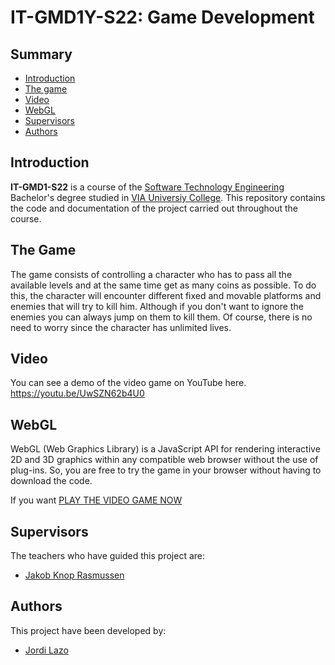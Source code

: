 # IT-GMD1Y-S22: Game Development

## Summary
  - [Introduction](#introduction)
  - [The game](#the-game)
  - [Video](#video)
  - [WebGL](#webgl)
  - [Supervisors](#supervisors)
  - [Authors](#authors)

## Introduction
**IT-GMD1-S22** is a course of the [Software Technology Engineering](https://en.via.dk/programmes/bachelor/software-technology-engineering) Bachelor's degree studied in [VIA Universiy College](https://en.via.dk/).
This repository contains the code and documentation of the project carried out throughout the course.

## The Game
The game consists of controlling a character who has to pass all the available levels and at the same time get as many coins as possible. To do this, the character will encounter different fixed and movable platforms and enemies that will try to kill him. Although if you don't want to ignore the enemies you can always jump on them to kill them. Of course, there is no need to worry since the character has unlimited lives.

## Video
You can see a demo of the video game on YouTube here. https://youtu.be/UwSZN62b4U0

## WebGL
WebGL (Web Graphics Library) is a JavaScript API for rendering interactive 2D and 3D graphics within any compatible web browser without the use of plug-ins.
So, you are free to try the game in your browser without having to download the code.

If you want [PLAY THE VIDEO GAME NOW](https://jordilazo.itch.io/it-gmd1y-ss-jordi-lazo)

## Supervisors
The teachers who have guided this project are:
- [Jakob Knop Rasmussen](https://github.com/KasperKnop)

## Authors
This project have been developed by:
- [Jordi Lazo](https://github.com/JordiLazo)
